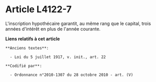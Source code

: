 # Article L4122-7

L'inscription hypothécaire garantit, au même rang que le capital, trois années d'intérêt en plus de l'année courante.

**Liens relatifs à cet article**

	**Anciens textes**:

	  - Loi du 5 juillet 1917, v. init., art. 22

	**Codifié par**:

	  - Ordonnance n°2010-1307 du 28 octobre 2010 - art. (V)
